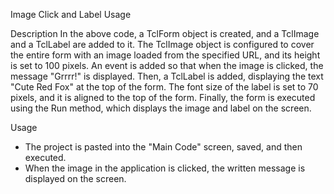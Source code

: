 Image Click and Label Usage

Description
In the above code, a TclForm object is created, and a TclImage and a TclLabel are added to it. The TclImage object is configured to cover the entire form with an image loaded from the specified URL, and its height is set to 100 pixels. An event is added so that when the image is clicked, the message "Grrrr!" is displayed. Then, a TclLabel is added, displaying the text "Cute Red Fox" at the top of the form. The font size of the label is set to 70 pixels, and it is aligned to the top of the form. Finally, the form is executed using the Run method, which displays the image and label on the screen.

Usage
* The project is pasted into the "Main Code" screen, saved, and then executed.
* When the image in the application is clicked, the written message is displayed on the screen.